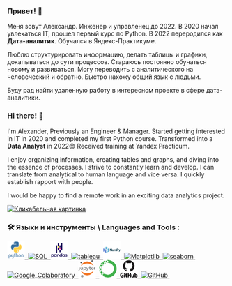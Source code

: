 ### Привет! 👋 
Меня зовут Александр.
Инженер и управленец до 2022. В 2020 начал увлекаться IT, прошел первый курс по Python. 
В 2022 переродился как **Дата-аналитик**. Обучался в Яндекс-Практикуме. 

Люблю структурировать информацию, делать таблицы и графики, докапываться до сути процессов. Стараюсь постоянно обучаться новому и развиваться. Могу переводить с аналитического на человеческий и обратно. Быстро нахожу общий язык с людьми.

Буду рад найти удаленную работу в интересном проекте в сфере дата-аналитики. 

### Hi there! 👋 
I'm Alexander,
Previously an Engineer & Manager. Started getting interested in IT in 2020 and completed my first Python course. 
Transformed into a **Data Analyst** in 2022😊
Received training at Yandex Practicum.

I enjoy organizing information, creating tables and graphs, and diving into the essence of processes. I strive to constantly learn and develop. I can translate from analytical to human language and vice versa. I quickly establish rapport with people.

I would be happy to find a remote work in an exciting data analytics project.

<a href="https://www.example.com"><img src="https://www.example.com/image.jpg" alt="Кликабельная картинка"></a>

### :hammer_and_wrench: Языки и инструменты \ Languages and Tools :
<div>
  <a href="https://www.tableau.com"><img src="https://raw.githubusercontent.com/devicons/devicon/1119b9f84c0290e0f0b38982099a2bd027a48bf1/icons/python/python-original-wordmark.svg" title="Python" alt="Python" width="40" height="40"/>&nbsp;
  <img src="https://www.svgrepo.com/show/127001/sql-file-format.svg" title="SQL" alt="SQL" width="40" height="40"/>&nbsp;  
  <img src="https://raw.githubusercontent.com/devicons/devicon/1119b9f84c0290e0f0b38982099a2bd027a48bf1/icons/pandas/pandas-original-wordmark.svg" title="Pandas" alt="Pandas" width="40" height="40"/>&nbsp; 
  <a href="https://www.tableau.com"><img src="https://www.svgrepo.com/show/354427/tableau.svg" title="tableau" alt="tableau" width="40" height="40"/>&nbsp; 
  <img src="https://raw.githubusercontent.com/devicons/devicon/1119b9f84c0290e0f0b38982099a2bd027a48bf1/icons/numpy/numpy-original-wordmark.svg" title="numpy" alt="numpy" width="40" height="40"/>&nbsp;
  <img src="https://upload.wikimedia.org/wikipedia/commons/8/84/Matplotlib_icon.svg" title="Matplotlib" alt="Matplotlib" width="40" height="40"/>&nbsp;
  <img src="https://seeklogo.com/images/S/seaborn-logo-244EB2DEC5-seeklogo.com.png" title="seaborn" alt="seaborn" width="40" height="40"/>&nbsp;
  <img src="https://upload.wikimedia.org/wikipedia/commons/d/d0/Google_Colaboratory_SVG_Logo.svg" title="Google_Colaboratory" alt="Google_Colaboratory" width="40" height="40"/>&nbsp;
  <img src="https://raw.githubusercontent.com/devicons/devicon/1119b9f84c0290e0f0b38982099a2bd027a48bf1/icons/jupyter/jupyter-original-wordmark.svg" title="jupyter" alt="jupyter" width="40" height="40"/>&nbsp;
  <img src="https://raw.githubusercontent.com/devicons/devicon/1119b9f84c0290e0f0b38982099a2bd027a48bf1/icons/anaconda/anaconda-original.svg" title="anaconda" alt="anaconda" width="40" height="40"/>&nbsp;
  <img src="https://raw.githubusercontent.com/devicons/devicon/1119b9f84c0290e0f0b38982099a2bd027a48bf1/icons/github/github-original-wordmark.svg" title="GitHub" alt="GitHub" width="40" height="40"/>&nbsp; 
  <img src="https://www.svgrepo.com/show/354237/pycharm.svg" title="GitHub" alt="GitHub" width="40" height="40"/>&nbsp;   
</div>
